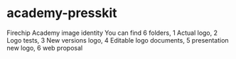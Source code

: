 # academy-presskit
Firechip Academy image identity
You can find 6 folders, 1 Actual logo, 2 Logo tests, 3 New versions logo, 4 Editable logo documents, 5 presentation new logo, 6 web proposal
